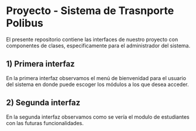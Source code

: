 # Proyecto - Sistema de Trasnporte Polibus 

El presente repositorio contiene las interfaces de nuestro proyecto con componentes de clases, especificamente para el administrador del sistema.

## 1) Primera interfaz

En la primera interfaz observamos el menú de bienvenidad para el usuario del sistema en donde puede escoger los módulos a los que desea acceder.

## 2) Segunda interfaz

En la segunda interfaz observamos como se vería el modulo de estudiantes con las futuras funcionalidades.

